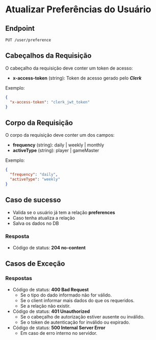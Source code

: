 # Atualizar Preferências do Usuário

## Endpoint

`PUT /user/preference`

## Cabeçalhos da Requisição

O cabeçalho da requisição deve conter um token de acesso:

- **x-access-token** (string): Token de acesso gerado pelo **_Clerk_**

Exemplo:

```json
{
  "x-access-token": "clerk_jwt_token"
}
```

## Corpo da Requisição

O corpo da requisição deve conter um dos campos:

- **frequency** (string): daily | weekly | monthly
- **activeType** (string): player | gameMaster

Exemplo:

```json
{
  "frequency": "daily",
  "activeType": "weekly"
}
```

## Caso de sucesso

- Valida se o usuário já tem a relação **preferences**
- Caso tenha atualiza a relação
- Salva os dados no DB

### Resposta

- Código de status: **204 no-content**

## Casos de Exceção

### Respostas

- Código de status: **400 Bad Request**
  - Se o tipo do dado informado não for válido.
  - Se o client informar mais dados do que os requeridos.
  - Se a relação não existir.
- Código de status: **401 Unauthorized**
  - Se o cabeçalho de autorização estiver ausente ou inválido.
  - Se o token de autenticação for inválido ou expirado.
- Código de status: **500 Internal Server Error**
  - Em caso de erro interno no servidor.
